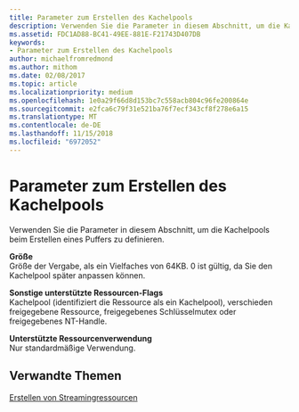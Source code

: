 ```yaml
---
title: Parameter zum Erstellen des Kachelpools
description: Verwenden Sie die Parameter in diesem Abschnitt, um die Kachelpools beim Erstellen eines Puffers zu definieren.
ms.assetid: FDC1AD88-BC41-49EE-881E-F21743D407DB
keywords:
- Parameter zum Erstellen des Kachelpools
author: michaelfromredmond
ms.author: mithom
ms.date: 02/08/2017
ms.topic: article
ms.localizationpriority: medium
ms.openlocfilehash: 1e0a29f66d8d153bc7c558acb804c96fe200864e
ms.sourcegitcommit: e2fca6c79f31e521ba76f7ecf343cf8f278e6a15
ms.translationtype: MT
ms.contentlocale: de-DE
ms.lasthandoff: 11/15/2018
ms.locfileid: "6972052"
---
```

# <a name="tile-pool-creation-parameters"></a>Parameter zum Erstellen des Kachelpools


Verwenden Sie die Parameter in diesem Abschnitt, um die Kachelpools beim Erstellen eines Puffers zu definieren.

<span id="Size"></span><span id="size"></span><span id="SIZE"></span>**Größe**  
Größe der Vergabe, als ein Vielfaches von 64KB. 0 ist gültig, da Sie den Kachelpool später anpassen können.

<span id="Supported_Resource_Misc_Flags"></span><span id="supported_resource_misc_flags"></span><span id="SUPPORTED_RESOURCE_MISC_FLAGS"></span>**Sonstige unterstützte Ressourcen-Flags**  
Kachelpool (identifiziert die Ressource als ein Kachelpool), verschieden freigegebene Ressource, freigegebenes Schlüsselmutex oder freigegebenes NT-Handle.

<span id="Supported_Resource_Usage"></span><span id="supported_resource_usage"></span><span id="SUPPORTED_RESOURCE_USAGE"></span>**Unterstützte Ressourcenverwendung**  
Nur standardmäßige Verwendung.

## <a name="span-idrelated-topicsspanrelated-topics"></a><span id="related-topics"></span>Verwandte Themen


[Erstellen von Streamingressourcen](creating-streaming-resources.md)

 

 




